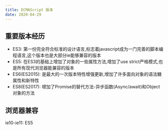 ```yaml
---
title: ECMAScript 版本
date: 2020-04-29
---
```


## 重要版本经历
- ES3: 第一份完全符合标准的设计语言,标志着javascript成为一门完善的脚本编程语言,这个版本也是大部分ie能够兼容的版本
- ES5: 在ES3的基础上增加了对象的一些属性方法,增加了use strict严格模式,也是所有现代浏览器能兼容的版本
- ES6(ES2015): 是最大的一次版本特性增强更新,增加了许多面向对象的语法糖属性和新特性
- ES8(ES2017): 增加了Promise的替代方法-异步函数(Async/await)和Object对象的方法

## 浏览器兼容
ie10-ie11: ES5
